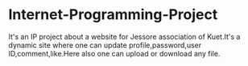# Internet-Programming-Project
It's an IP project about a website for Jessore association of Kuet.It's a dynamic site where one can update profile,password,user ID,comment,like.Here also one can upload or download  any file.

